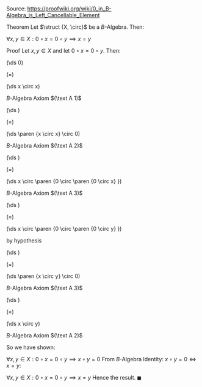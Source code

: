 # 

Source: https://proofwiki.org/wiki/0_in_B-Algebra_is_Left_Cancellable_Element

Theorem
Let $\struct {X, \circ}$ be a $B$-Algebra.
Then:

$\forall x, y \in X: 0 \circ x = 0 \circ y \implies x = y$


Proof
Let $x, y \in X$ and let $0 \circ x = 0 \circ y$.
Then:














\(\ds 0\)

\(=\)







\(\ds x \circ x\)





$B$-Algebra Axiom $(\text A 1)$














\(\ds \)

\(=\)







\(\ds \paren {x \circ x} \circ 0\)





$B$-Algebra Axiom $(\text A 2)$














\(\ds \)

\(=\)







\(\ds x \circ \paren {0 \circ \paren {0 \circ x} }\)





$B$-Algebra Axiom $(\text A 3)$














\(\ds \)

\(=\)







\(\ds x \circ \paren {0 \circ \paren {0 \circ y} }\)





by hypothesis














\(\ds \)

\(=\)







\(\ds \paren {x \circ y} \circ 0\)





$B$-Algebra Axiom $(\text A 3)$














\(\ds \)

\(=\)







\(\ds x \circ y\)





$B$-Algebra Axiom $(\text A 2)$




So we have shown:

$\forall x, y \in X: 0 \circ x = 0 \circ y \implies x \circ y = 0$
From $B$-Algebra Identity: $x \circ y = 0 \iff x = y$:

$\forall x, y \in X: 0 \circ x = 0 \circ y \implies x = y$
Hence the result.
$\blacksquare$





